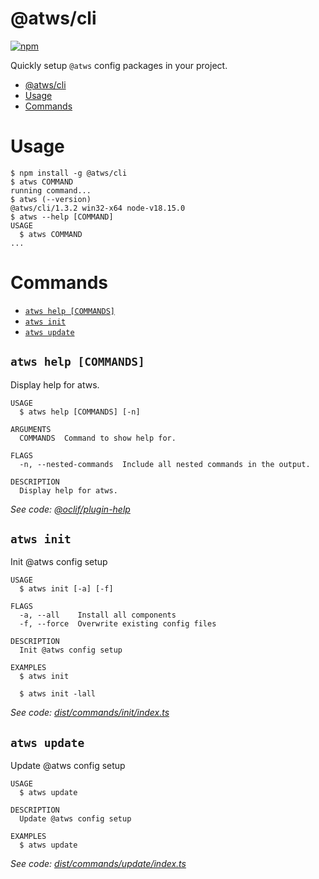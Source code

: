 # @atws/cli

[![npm](https://img.shields.io/npm/v/@atws/cli?style=flat-square)](https://www.npmjs.com/package/@atws/cli)

Quickly setup `@atws` config packages in your project.

<!-- toc -->
* [@atws/cli](#atwscli)
* [Usage](#usage)
* [Commands](#commands)
<!-- tocstop -->

# Usage

<!-- usage -->
```sh-session
$ npm install -g @atws/cli
$ atws COMMAND
running command...
$ atws (--version)
@atws/cli/1.3.2 win32-x64 node-v18.15.0
$ atws --help [COMMAND]
USAGE
  $ atws COMMAND
...
```
<!-- usagestop -->

# Commands

<!-- commands -->
* [`atws help [COMMANDS]`](#atws-help-commands)
* [`atws init`](#atws-init)
* [`atws update`](#atws-update)

## `atws help [COMMANDS]`

Display help for atws.

```
USAGE
  $ atws help [COMMANDS] [-n]

ARGUMENTS
  COMMANDS  Command to show help for.

FLAGS
  -n, --nested-commands  Include all nested commands in the output.

DESCRIPTION
  Display help for atws.
```

_See code: [@oclif/plugin-help](https://github.com/oclif/plugin-help/blob/v5.2.17/src/commands/help.ts)_

## `atws init`

Init @atws config setup

```
USAGE
  $ atws init [-a] [-f]

FLAGS
  -a, --all    Install all components
  -f, --force  Overwrite existing config files

DESCRIPTION
  Init @atws config setup

EXAMPLES
  $ atws init

  $ atws init -lall
```

_See code: [dist/commands/init/index.ts](https://github.com/Austrian-Web-Services/config/blob/v1.3.2/dist/commands/init/index.ts)_

## `atws update`

Update @atws config setup

```
USAGE
  $ atws update

DESCRIPTION
  Update @atws config setup

EXAMPLES
  $ atws update
```

_See code: [dist/commands/update/index.ts](https://github.com/Austrian-Web-Services/config/blob/v1.3.2/dist/commands/update/index.ts)_
<!-- commandsstop -->
